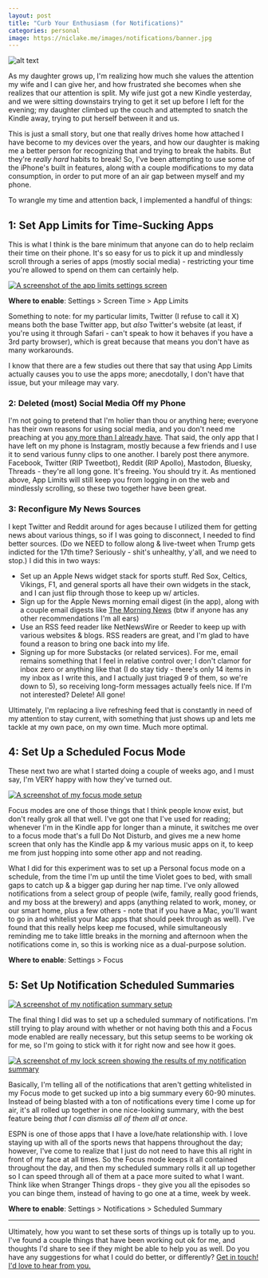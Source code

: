 ```yaml
---
layout: post
title: "Curb Your Enthusiasm (for Notifications)"
categories: personal
image: https://niclake.me/images/notifications/banner.jpg
---
```


![alt text][headerImg]
<!-- ALSO PUT THIS IN THE image: PART OF THE POST HEAD -->

As my daughter grows up, I'm realizing how much she values the attention my wife and I can give her, and how frustrated she becomes when she realizes that our attention is split. My wife just got a new Kindle yesterday, and we were sitting downstairs trying to get it set up before I left for the evening; my daughter climbed up the couch and attempted to snatch the Kindle away, trying to put herself between it and us.

This is just a small story, but one that really drives home how attached I have become to my devices over the years, and how our daughter is making me a better person for recognizing that and trying to break the habits. But they're *really hard* habits to break! So, I've been attempting to use some of the iPhone's built in features, along with a couple modifications to my data consumption, in order to put more of an air gap between myself and my phone.

<!-- more -->

To wrangle my time and attention back, I implemented a handful of things:

## 1: Set App Limits for Time-Sucking Apps

This is what I think is the bare minimum that anyone can do to help reclaim their time on their phone. It's so easy for us to pick it up and mindlessly scroll through a series of apps (mostly social media) - restricting your time you're allowed to spend on them can certainly help.

<a class="photo-link" href="{{ site.baseurl }}/images/notifications/applimits.jpg"><img class="photo photo-right" src="{{ site.baseurl }}/images/notifications/applimits.jpg" alt="A screenshot of the app limits settings screen" /></a>

**Where to enable**: Settings > Screen Time > App Limits

Something to note: for my particular limits, Twitter (I refuse to call it X) means both the base Twitter app, but *also* Twitter's website (at least, if you're using it through Safari - can't speak to how it behaves if you have a 3rd party browser), which is great because that means you don't have as many workarounds.

I know that there are a few studies out there that say that using App Limits actually causes you to use the apps more; anecdotally, I don't have that issue, but your mileage may vary.

### 2: Deleted (most) Social Media Off my Phone

I'm not going to pretend that I'm holier than thou or anything here; everyone has their own reasons for using social media, and you don't need me preaching at you [any more than I already have](https://niclake.me/fuck-social-media/). That said, the only app that I have left on my phone is Instagram, mostly because a few friends and I use it to send various funny clips to one another. I barely post there anymore. Facebook, Twitter (RIP Tweetbot), Reddit (RIP Apollo), Mastodon, Bluesky, Threads - they're all long gone. It's freeing. You should try it. As mentioned above, App Limits will still keep you from logging in on the web and mindlessly scrolling, so these two together have been great.

### 3: Reconfigure My News Sources

I kept Twitter and Reddit around for ages because I utilized them for getting news about various things, so if I was going to disconnect, I needed to find better sources. (Do we NEED to follow along & live-tweet when Trump gets indicted for the 17th time? Seriously - shit's unhealthy, y'all, and we need to stop.) I did this in two ways:

- Set up an Apple News widget stack for sports stuff. Red Sox, Celtics, Vikings, F1, and general sports all have their own widgets in the stack, and I can just flip through those to keep up w/ articles.
- Sign up for the Apple News morning email digest (in the app), along with a couple email digests like [The Morning News](https://themorningnews.org) (btw if anyone has any other recommendations I'm all ears)
- Use an RSS feed reader like NetNewsWire or Reeder to keep up with various websites & blogs. RSS readers are great, and I'm glad to have found a reason to bring one back into my life.
- Signing up for more Substacks (or related services). For me, email remains something that I feel in relative control over; I don't clamor for inbox zero or anything like that (I do stay tidy - there's only 14 items in my inbox as I write this, and I actually just triaged 9 of them, so we're down to 5), so receiving long-form messages actually feels nice. If I'm not interested? Delete! All gone!

Ultimately, I'm replacing a live refreshing feed that is constantly in need of my attention to stay current, with something that just shows up and lets me tackle at my own pace, on my own time. Much more optimal.

## 4: Set Up a Scheduled Focus Mode

These next two are what I started doing a couple of weeks ago, and I must say, I'm VERY happy with how they've turned out.

<a class="photo-link" href="{{ site.baseurl }}/images/notifications/focus.png"><img class="photo photo-left" src="{{ site.baseurl }}/images/notifications/focus.png" alt="A screenshot of my focus mode setup" /></a>

Focus modes are one of those things that I think people know exist, but don't really grok all that well. I've got one that I've used for reading; whenever I'm in the Kindle app for longer than a minute, it switches me over to a focus mode that's a full Do Not Disturb, and gives me a new home screen that only has the Kindle app & my various music apps on it, to keep me from just hopping into some other app and not reading.

What I did for this experiment was to set up a Personal focus mode on a schedule, from the time I'm up until the time Violet goes to bed, with small gaps to catch up & a bigger gap during her nap time. I've only allowed notifications from a select group of people (wife, family, really good friends, and my boss at the brewery) and apps (anything related to work, money, or our smart home, plus a few others - note that if you have a Mac, you'll want to go in and whitelist your Mac apps that should peek through as well). I've found that this really helps keep me focused, while simultaneously reminding me to take little breaks in the morning and afternoon when the notifications come in, so this is working nice as a dual-purpose solution.

**Where to enable**: Settings > Focus

## 5: Set Up Notification Scheduled Summaries

<a class="photo-link" href="{{ site.baseurl }}/images/notifications/summary.png"><img class="photo photo-right" src="{{ site.baseurl }}/images/notifications/summary.png" alt="A screenshot of my notification summary setup" /></a>

The final thing I did was to set up a scheduled summary of notifications. I'm still trying to play around with whether or not having both this and a Focus mode enabled are really necessary, but this setup seems to be working ok for me, so I'm going to stick with it for right now and see how it goes.

<a class="photo-link" href="{{ site.baseurl }}/images/notifications/summary_lock.png"><img class="photo photo-left" src="{{ site.baseurl }}/images/notifications/summary_lock.png" alt="A screenshot of my lock screen showing the results of my notification summary" /></a>

Basically, I'm telling all of the notifications that aren't getting whitelisted in my Focus mode to get sucked up into a big summary every 60-90 minutes. Instead of being blasted with a ton of notifications every time I come up for air, it's all rolled up together in one nice-looking summary, with the best feature being *that I can dismiss all of them all at once*.

ESPN is one of those apps that I have a love/hate relationship with. I love staying up with all of the sports news that happens throughout the day; however, I've come to realize that I just do not need to have this all right in front of my face at all times. So the Focus mode keeps it all contained throughout the day, and then my scheduled summary rolls it all up together so I can speed through all of them at a pace more suited to what I want. Think like when Stranger Things drops - they give you all the episodes so you can binge them, instead of having to go one at a time, week by week.

**Where to enable**: Settings > Notifications > Scheduled Summary

---

Ultimately, how you want to set these sorts of things up is totally up to you. I've found a couple things that have been working out ok for me, and thoughts I'd share to see if they might be able to help you as well. Do you have any suggestions for what I could do better, or differently? <a href="{{ site.baseurl }}/hello">Get in touch! I'd love to hear from you.</a>

[headerImg]: https://niclake.me/images/notifications/banner.jpg "Notifications taking over everything"
